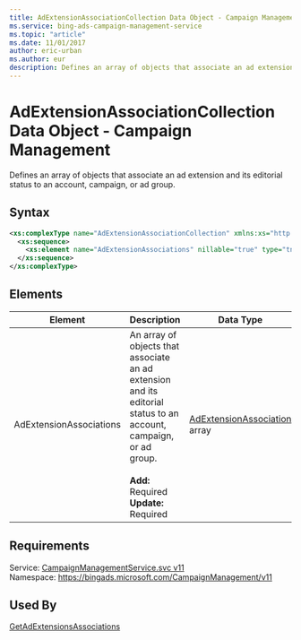 ```yaml
---
title: AdExtensionAssociationCollection Data Object - Campaign Management
ms.service: bing-ads-campaign-management-service
ms.topic: "article"
ms.date: 11/01/2017
author: eric-urban
ms.author: eur
description: Defines an array of objects that associate an ad extension and its editorial status to an account, campaign, or ad group.
---
```

# AdExtensionAssociationCollection Data Object - Campaign Management
Defines an array of objects that associate an ad extension and its editorial status to an account, campaign, or ad group.

## Syntax
```xml
<xs:complexType name="AdExtensionAssociationCollection" xmlns:xs="http://www.w3.org/2001/XMLSchema">
  <xs:sequence>
    <xs:element name="AdExtensionAssociations" nillable="true" type="tns:ArrayOfAdExtensionAssociation" />
  </xs:sequence>
</xs:complexType>
```

## <a name="elements"></a>Elements

|Element|Description|Data Type|
|-----------|---------------|-------------|
|<a name="adextensionassociations"></a>AdExtensionAssociations|An array of objects that associate an ad extension and its editorial status to an account, campaign, or ad group.<br/><br/>**Add:** Required<br/>**Update:** Required|[AdExtensionAssociation](adextensionassociation.md) array|

## Requirements
Service: [CampaignManagementService.svc v11](https://campaign.api.bingads.microsoft.com/Api/Advertiser/CampaignManagement/v11/CampaignManagementService.svc)  
Namespace: https://bingads.microsoft.com/CampaignManagement/v11  

## Used By
[GetAdExtensionsAssociations](getadextensionsassociations.md)  
